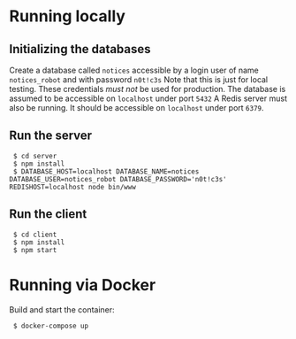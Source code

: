 Running locally
================

Initializing the databases
--------------------------
Create a database called `notices` accessible by a login user of name `notices_robot` and with password `n0t!c3s`
Note that this is just for local testing. These credentials *must not* be used for production.
The database is assumed to be accessible on `localhost` under port `5432`
A Redis server must also be running. It should be accessible on `localhost` under port `6379`.

Run the server
--------------
```
 $ cd server
 $ npm install
 $ DATABASE_HOST=localhost DATABASE_NAME=notices DATABASE_USER=notices_robot DATABASE_PASSWORD='n0t!c3s' REDISHOST=localhost node bin/www
```

Run the client
--------------
```
 $ cd client
 $ npm install
 $ npm start
```

Running via Docker
==================

Build and start the container:
```
 $ docker-compose up
```
